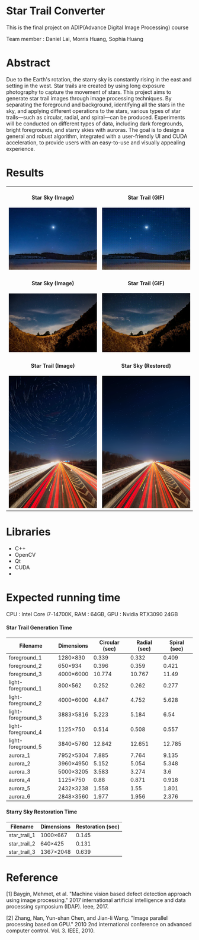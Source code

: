 # Star Trail Converter
This is the final project on ADIP(Advance Digital Image Processing) course

Team member : Daniel Lai, Morris Huang, Sophia Huang

# Abstract
Due to the Earth's rotation, the starry sky is constantly rising in the east and setting in the west. Star trails are created by using long exposure photography to capture the movement of stars. This project aims to generate star trail images through image processing techniques. By separating the foreground and background, identifying all the stars in the sky, and applying different operations to the stars, various types of star trails—such as circular, radial, and spiral—can be produced. Experiments will be conducted on different types of data, including dark foregrounds, bright foregrounds, and starry skies with auroras. The goal is to design a general and robust algorithm, integrated with a user-friendly UI and CUDA acceleration, to provide users with an easy-to-use and visually appealing experience.

# Results
<table>
  <tr>
    <td align="center" width="50%">
      <h4>Star Sky (Image)</h4>
      <img src="https://github.com/DWEIEEE/Star-Trail-Converter/blob/main/Dataset/light_foreground_1.jpg" width="100%">
    </td>
    <td align="center" width="50%">
      <h4>Star Trail (GIF)</h4>
      <img src="https://github.com/DWEIEEE/Star-Trail-Converter/blob/main/samples/Circular_light_foreground_1_20231220144232.gif?raw=true" width="100%">
    </td>
  </tr>
  <tr>
    <td align="center" width="50%">
      <h4>Star Sky (Image)</h4>
      <img src="https://github.com/DWEIEEE/Star-Trail-Converter/blob/main/Dataset/light_foreground_4.jpg" width="100%">
    </td>
    <td align="center" width="50%">
      <h4>Star Trail (GIF)</h4>
      <img src="https://github.com/DWEIEEE/Star-Trail-Converter/blob/main/samples/Spiral_light_foreground_4_20231220163431.gif?raw=true" width="100%">
    </td>
  </tr>
  <tr>
    <td align="center" width="50%">
      <h4>Star Trail (Image)</h4>
      <img src="https://github.com/DWEIEEE/Star-Trail-Converter/blob/main/Dataset/star_trail/star_trail_3.jpg" width="100%">
    </td>
    <td align="center" width="50%">
      <h4>Star Sky (Restored)</h4>
      <img src="https://github.com/DWEIEEE/Star-Trail-Converter/blob/main/samples/StarSky_star_trail_3_20231224144919.png?raw=true" width="100%">
    </td>
  </tr>
</table>

# Libraries
- C++
- OpenCV
- Qt
- CUDA
- 
# Expected running time
CPU : Intel Core i7-14700K, RAM : 64GB, GPU : Nvidia RTX3090 24GB

#### Star Trail Generation Time
| Filename            | Dimensions   | Circular (sec) | Radial (sec) | Spiral (sec) |
|---------------------|--------------|----------------|--------------|--------------|
| foreground_1        | 1280×830     | 0.339          | 0.332        | 0.409        |
| foreground_2        | 650×934      | 0.396          | 0.359        | 0.421        |
| foreground_3        | 4000×6000    | 10.774         | 10.767       | 11.49        |
| light-foreground_1  | 800×562      | 0.252          | 0.262        | 0.277        |
| light-foreground_2  | 4000×6000    | 4.847          | 4.752        | 5.628        |
| light-foreground_3  | 3883×5816    | 5.223          | 5.184        | 6.54         |
| light-foreground_4  | 1125×750     | 0.514          | 0.508        | 0.557        |
| light-foreground_5  | 3840×5760    | 12.842         | 12.651       | 12.785       |
| aurora_1            | 7952×5304    | 7.885          | 7.764        | 9.135        |
| aurora_2            | 3960×4950    | 5.152          | 5.054        | 5.348        |
| aurora_3            | 5000×3205    | 3.583          | 3.274        | 3.6          |
| aurora_4            | 1125×750     | 0.88           | 0.871        | 0.918        |
| aurora_5            | 2432×3238    | 1.558          | 1.55         | 1.801        |
| aurora_6            | 2848×3560    | 1.977          | 1.956        | 2.376        |

#### Starry Sky Restoration Time
| Filename         | Dimensions   | Restoration (sec) |
|------------------|--------------|--------------------|
| star_trail_1     | 1000×667     | 0.145              |
| star_trail_2     | 640×425      | 0.131              |
| star_trail_3     | 1367×2048    | 0.639              |

# Reference
[1]	Baygin, Mehmet, et al. "Machine vision based defect detection approach using image processing." 2017 international artificial intelligence and data processing symposium (IDAP). Ieee, 2017.

[2]	Zhang, Nan, Yun-shan Chen, and Jian-li Wang. "Image parallel processing based on GPU." 2010 2nd international conference on advanced computer control. Vol. 3. IEEE, 2010.

